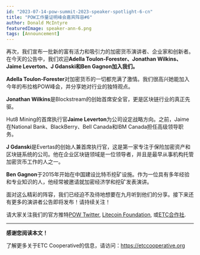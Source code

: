 ```yaml
---
id: "2023-07-14-pow-summit-2023-speaker-spotlight-6-cn"
title: "POW工作量证明峰会嘉宾阵容#6"
author: Donald McIntyre
featuredImage: speaker-ann-6.png
tags: [Announcement]
---
```


再次，我们宣布一批新的富有活力和吸引力的加密货币演讲者、企业家和创新者。在今天的公告中，我们欢迎**Adella Toulon-Forester、Jonathan Wilkins、Jaime Leverton、J Gdanski和Ben Gagnon加入我们。**

**Adella Toulon-Forester**对加密货币的一切都充满了激情。我们很高兴她能加入今年的布拉格POW峰会，并分享她对行业的独特观点。

**Jonathan Wilkins**是Blockstream的创始首席安全官，更是区块链行业的真正先驱。

Hut8 Mining的首席执行官**Jaime Leverton**为公司设定战略方向。之前，Jaime在National Bank、BlackBerry、Bell Canada和IBM Canada担任高级领导职务。

**J Gdanski**是Evertas的创始人兼首席执行官，这是第一家专注于保险加密资产和区块链系统的公司。他在企业区块链领域是一位领导者，并且是最早从事机构托管加密货币工作的人之一。

**Ben Gagnon**于2015年开始在中国建设比特币挖矿设施。作为一位具有多年经验和专业知识的人，他经常被邀请就加密经济学和挖矿发表演讲。

面对这么精彩的阵容，我们已经迫不及待地想要在九月听到他们的分享。接下来还有更多的演讲者公告即将发布！请持续关注！

请大家关注我们的官方推特[POW Twitter](https://twitter.com/PowSummit), [Litecoin Foundation](https://www.litecoin.net/), 或[ETC合作社](https://etccooperative.org/).

---

**感谢您阅读本文！**

了解更多关于ETC Cooperative的信息，请访问：https://etccooperative.org
